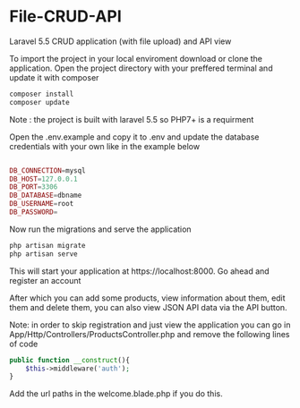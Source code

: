 # File-CRUD-API
Laravel 5.5 CRUD application (with file upload) and API view

To import the project in your local enviroment download or clone the application. Open the project directory with your preffered terminal and update it with composer
```bash
composer install
composer update
```
Note : the project is built with laravel 5.5 so PHP7+ is a requirment

Open the .env.example and copy it to .env and update the database credentials with your own like in the example below

```php

DB_CONNECTION=mysql
DB_HOST=127.0.0.1
DB_PORT=3306
DB_DATABASE=dbname
DB_USERNAME=root
DB_PASSWORD=

```

Now run the migrations and serve the application 

```bash
php artisan migrate
php artisan serve
```
This will start your application at https://localhost:8000. Go ahead and register an account

After which you can add some products, view information about them, edit them and delete them, you can also view JSON API data via the API button.

Note: in order to skip registration and just view the application you can go in App/Http/Controllers/ProductsController.php and remove the following lines of code
```php
public function __construct(){
    $this->middleware('auth');
}
```
Add the url paths in the welcome.blade.php if you do this.

